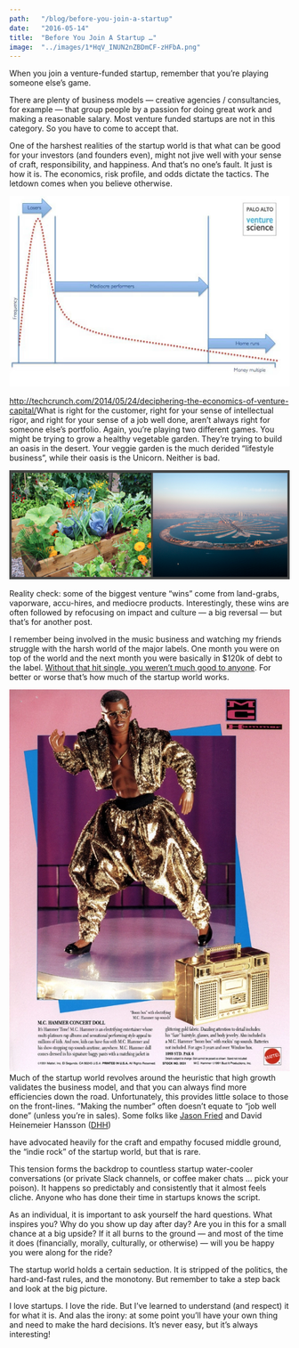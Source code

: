 ```yaml
---
path:	"/blog/before-you-join-a-startup"
date:	"2016-05-14"
title:	"Before You Join A Startup …"
image:	"../images/1*HqV_INUN2nZBDmCF-zHFbA.png"
---
```


When you join a venture-funded startup, remember that you’re playing someone else’s game.

There are plenty of business models — creative agencies / consultancies, for example — that group people by a passion for doing great work and making a reasonable salary. Most venture funded startups are not in this category. So you have to come to accept that.

One of the harshest realities of the startup world is that what can be good for your investors (and founders even), might not jive well with your sense of craft, responsibility, and happiness. And that’s no one’s fault. It just is how it is. The economics, risk profile, and odds dictate the tactics. The letdown comes when you believe otherwise.

![](../images/1*HqV_INUN2nZBDmCF-zHFbA.png)

<http://techcrunch.com/2014/05/24/deciphering-the-economics-of-venture-capital/>What is right for the customer, right for your sense of intellectual rigor, and right for your sense of a job well done, aren’t always right for someone else’s portfolio. Again, you’re playing two different games. You might be trying to grow a healthy vegetable garden. They’re trying to build an oasis in the desert. Your veggie garden is the much derided “lifestyle business”, while their oasis is the Unicorn. Neither is bad.

![](../images/1*_D7Yg02emrF-wyMZ2dHfeQ.png)

Reality check: some of the biggest venture “wins” come from land-grabs, vaporware, accu-hires, and mediocre products. Interestingly, these wins are often followed by refocusing on impact and culture — a big reversal — but that’s for another post.

I remember being involved in the music business and watching my friends struggle with the harsh world of the major labels. One month you were on top of the world and the next month you were basically in $120k of debt to the label. [Without that hit single, you weren’t much good to anyone](http://www.negativland.com/news/?page_id=17). For better or worse that’s how much of the startup world works.

![](../images/1*aI6IcxOgEVCCGTG2OUj2Kw.png)Much of the startup world revolves around the heuristic that high growth validates the business model, and that you can always find more efficiencies down the road. Unfortunately, this provides little solace to those on the front-lines. “Making the number” often doesn’t equate to “job well done” (unless you’re in sales). Some folks like [Jason Fried](https://medium.com/u/c030228809f2) and David Heinemeier Hansson ([DHH](https://medium.com/u/54bcbf647830))

 have advocated heavily for the craft and empathy focused middle ground, the “indie rock” of the startup world, but that is rare.

This tension forms the backdrop to countless startup water-cooler conversations (or private Slack channels, or coffee maker chats … pick your poison). It happens so predictably and consistently that it almost feels cliche. Anyone who has done their time in startups knows the script.

As an individual, it is important to ask yourself the hard questions. What inspires you? Why do you show up day after day? Are you in this for a small chance at a big upside? If it all burns to the ground — and most of the time it does (financially, morally, culturally, or otherwise) — will you be happy you were along for the ride?

The startup world holds a certain seduction. It is stripped of the politics, the hard-and-fast rules, and the monotony. But remember to take a step back and look at the big picture.

I love startups. I love the ride. But I’ve learned to understand (and respect) it for what it is. And alas the irony: at some point you’ll have your own thing and need to make the hard decisions. It’s never easy, but it’s always interesting!

